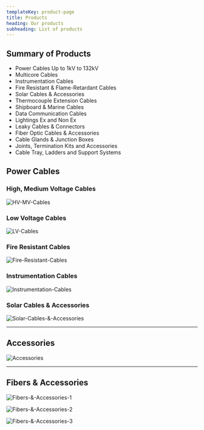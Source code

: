 ```yaml
---
templateKey: product-page
title: Products
heading: Our products
subheading: List of products
---
```

## Summary of Products

- Power Cables Up to 1kV to 132kV
- Multicore Cables
- Instrumentation Cables
- Fire Resistant & Flame-Retardant Cables
- Solar Cables & Accessories
- Thermocouple Extension Cables
- Shipboard & Marine Cables
- Data Communication Cables
- Lightings Ex and Non Ex
- Leaky Cables & Connectors
- Fiber Optic Cables & Accessories
- Cable Glands & Junction Boxes
- Joints, Termination Kits and Accessories
- Cable Tray, Ladders and Support Systems

## Power Cables

### High, Medium Voltage Cables

![HV-MV-Cables](../../img/product-image-1.png)

### Low Voltage Cables

![LV-Cables](../../img/product-image-2.png)

### Fire Resistant Cables

![Fire-Resistant-Cables](../../img/product-image-3.png)

### Instrumentation Cables

![Instrumentation-Cables](../../img/product-image-4.png)

### Solar Cables & Accessories

![Solar-Cables-&-Accessories](../../img/product-image-5.png)

---

## Accessories

![Accessories](../../img/product-image-6.png)

---

## Fibers & Accessories

![Fibers-&-Accessories-1](../../img/product-image-7.png)

![Fibers-&-Accessories-2](../../img/product-image-8.png)

![Fibers-&-Accessories-3](../../img/product-image-9.png)